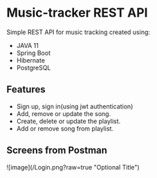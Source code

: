 # Music-tracker REST API

Simple REST API for music tracking created using:
- JAVA 11
- Spring Boot
- Hibernate
- PostgreSQL

## Features

- Sign up, sign in(using jwt authentication)
- Add, remove or update the song.
- Create, delete or update the playlist.
- Add or remove song from playlist.


## Screens from Postman

![image](<screenshots>/Login.png?raw=true "Optional Title")
